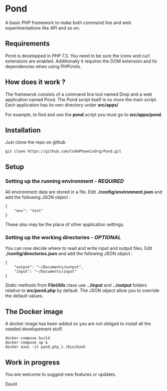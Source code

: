 # Pond

A basic PHP framework to make both command line and web experimentations like API and so on.

## Requirements

Pond is developped in PHP 7.3. You need to be sure the iconv and curl extensions are enabled.
Additionally it requires the DOM extension and its dependencies when using PHPUnits.

## How does it work ?

The framewrok consists of a command line tool named Drop and a web application named Pond.
The Pond script itself is no more the main script. Each application has its own directory under __src/apps/__

For example, to find and use the __pond__ script you must go to __src/apps/pond__.

## Installation

Just clone the repo on github

	git clone https://github.com/CodePhoenixOrg/Pond.git

## Setup

### Setting up the running environment - _REQUIRED_

All environment data are stored in a file. Edit **./config/environment.json** and add the following JSON object :

    {
        "env": "test"
    }

These also may be the place of other application settings.

### Setting up the working directories - _OPTIONAL_

You can now decide where to read and write input and output files. Edit **./config/directories.json** and add the following JSON object :

	{
    	"output": "~/Documents/output",
    	"input": "~/Documents/input"
	}

Static methods from **FileUtils** class use __../input__ and __../output__ folders relative to **src/pond.php** by default. The JSON object allow you to override the default values.

## The Docker image

A docker image has been added so you are not obliged to install all the needed developement stuff.

    docker-compose build
    docker-compose up &
    docker exec -it pond_php_1 /bin/bash

## Work in progress

You are welcome to suggest new features or updates.

David